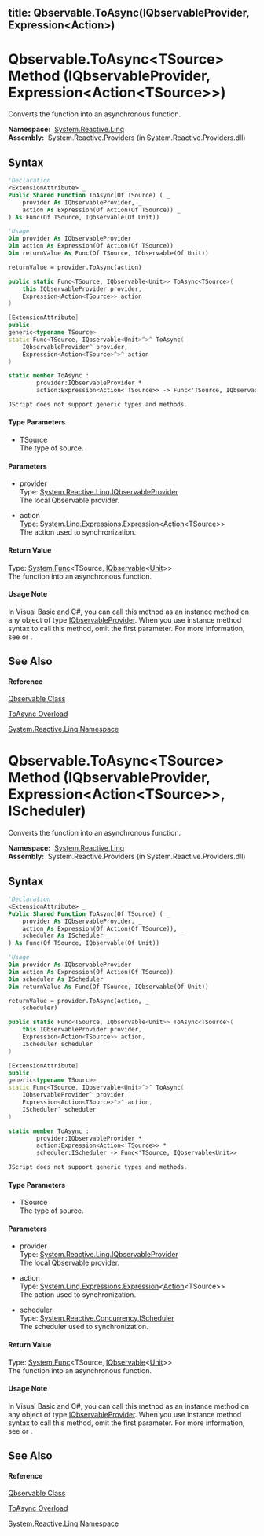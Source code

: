 title: Qbservable.ToAsync<TSource>(IQbservableProvider, Expression<Action<TSource>>)
---
# Qbservable.ToAsync\<TSource\> Method (IQbservableProvider, Expression\<Action\<TSource\>\>)

Converts the function into an asynchronous function.

**Namespace:**  [System.Reactive.Linq](System.Reactive.Linq/System.Reactive.Linq)  
**Assembly:**  System.Reactive.Providers (in System.Reactive.Providers.dll)

## Syntax

```vb
'Declaration
<ExtensionAttribute> _
Public Shared Function ToAsync(Of TSource) ( _
    provider As IQbservableProvider, _
    action As Expression(Of Action(Of TSource)) _
) As Func(Of TSource, IQbservable(Of Unit))
```

```vb
'Usage
Dim provider As IQbservableProvider
Dim action As Expression(Of Action(Of TSource))
Dim returnValue As Func(Of TSource, IQbservable(Of Unit))

returnValue = provider.ToAsync(action)
```

```csharp
public static Func<TSource, IQbservable<Unit>> ToAsync<TSource>(
    this IQbservableProvider provider,
    Expression<Action<TSource>> action
)
```

```c++
[ExtensionAttribute]
public:
generic<typename TSource>
static Func<TSource, IQbservable<Unit>^>^ ToAsync(
    IQbservableProvider^ provider, 
    Expression<Action<TSource>^>^ action
)
```

```fsharp
static member ToAsync : 
        provider:IQbservableProvider * 
        action:Expression<Action<'TSource>> -> Func<'TSource, IQbservable<Unit>> 
```

```javascript
JScript does not support generic types and methods.
```

#### Type Parameters

- TSource  
  The type of source.

#### Parameters

- provider  
  Type: [System.Reactive.Linq.IQbservableProvider](IQbservableProvider/IQbservableProvider)  
  The local Qbservable provider.

- action  
  Type: [System.Linq.Expressions.Expression](https://msdn.microsoft.com/en-us/library/Bb335710)\<[Action](https://msdn.microsoft.com/en-us/library/018hxwa8)\<TSource\>\>  
  The action used to synchronization.

#### Return Value

Type: [System.Func](https://msdn.microsoft.com/en-us/library/Bb549151)\<TSource, [IQbservable](IQbservable/IQbservable(TSource))\<[Unit](Unit/Unit)\>\>  
The function into an asynchronous function.

#### Usage Note

In Visual Basic and C\#, you can call this method as an instance method on any object of type [IQbservableProvider](IQbservableProvider/IQbservableProvider). When you use instance method syntax to call this method, omit the first parameter. For more information, see [](https://msdn.microsoft.com/en-us/library/Bb384936) or [](https://msdn.microsoft.com/en-us/library/Bb383977).

## See Also

#### Reference

[Qbservable Class](Qbservable/Qbservable)

[ToAsync Overload](ToAsync/Qbservable.ToAsync)

[System.Reactive.Linq Namespace](System.Reactive.Linq/System.Reactive.Linq)

# Qbservable.ToAsync\<TSource\> Method (IQbservableProvider, Expression\<Action\<TSource\>\>, IScheduler)

Converts the function into an asynchronous function.

**Namespace:**  [System.Reactive.Linq](System.Reactive.Linq/System.Reactive.Linq)  
**Assembly:**  System.Reactive.Providers (in System.Reactive.Providers.dll)

## Syntax

```vb
'Declaration
<ExtensionAttribute> _
Public Shared Function ToAsync(Of TSource) ( _
    provider As IQbservableProvider, _
    action As Expression(Of Action(Of TSource)), _
    scheduler As IScheduler _
) As Func(Of TSource, IQbservable(Of Unit))
```

```vb
'Usage
Dim provider As IQbservableProvider
Dim action As Expression(Of Action(Of TSource))
Dim scheduler As IScheduler
Dim returnValue As Func(Of TSource, IQbservable(Of Unit))

returnValue = provider.ToAsync(action, _
    scheduler)
```

```csharp
public static Func<TSource, IQbservable<Unit>> ToAsync<TSource>(
    this IQbservableProvider provider,
    Expression<Action<TSource>> action,
    IScheduler scheduler
)
```

```c++
[ExtensionAttribute]
public:
generic<typename TSource>
static Func<TSource, IQbservable<Unit>^>^ ToAsync(
    IQbservableProvider^ provider, 
    Expression<Action<TSource>^>^ action, 
    IScheduler^ scheduler
)
```

```fsharp
static member ToAsync : 
        provider:IQbservableProvider * 
        action:Expression<Action<'TSource>> * 
        scheduler:IScheduler -> Func<'TSource, IQbservable<Unit>> 
```

```javascript
JScript does not support generic types and methods.
```

#### Type Parameters

- TSource  
  The type of source.

#### Parameters

- provider  
  Type: [System.Reactive.Linq.IQbservableProvider](IQbservableProvider/IQbservableProvider)  
  The local Qbservable provider.

- action  
  Type: [System.Linq.Expressions.Expression](https://msdn.microsoft.com/en-us/library/Bb335710)\<[Action](https://msdn.microsoft.com/en-us/library/018hxwa8)\<TSource\>\>  
  The action used to synchronization.

- scheduler  
  Type: [System.Reactive.Concurrency.IScheduler](IScheduler/IScheduler)  
  The scheduler used to synchronization.

#### Return Value

Type: [System.Func](https://msdn.microsoft.com/en-us/library/Bb549151)\<TSource, [IQbservable](IQbservable/IQbservable(TSource))\<[Unit](Unit/Unit)\>\>  
The function into an asynchronous function.

#### Usage Note

In Visual Basic and C\#, you can call this method as an instance method on any object of type [IQbservableProvider](IQbservableProvider/IQbservableProvider). When you use instance method syntax to call this method, omit the first parameter. For more information, see [](https://msdn.microsoft.com/en-us/library/Bb384936) or [](https://msdn.microsoft.com/en-us/library/Bb383977).

## See Also

#### Reference

[Qbservable Class](Qbservable/Qbservable)

[ToAsync Overload](ToAsync/Qbservable.ToAsync)

[System.Reactive.Linq Namespace](System.Reactive.Linq/System.Reactive.Linq)
